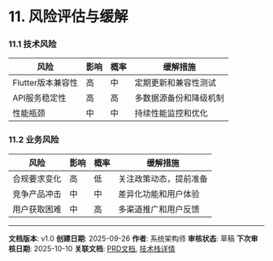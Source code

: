 # 11. 风险评估与缓解

### 11.1 技术风险
| 风险 | 影响 | 概率 | 缓解措施 |
|------|------|------|----------|
| Flutter版本兼容性 | 高 | 中 | 定期更新和兼容性测试 |
| API服务稳定性 | 高 | 高 | 多数据源备份和降级机制 |
| 性能瓶颈 | 中 | 中 | 持续性能监控和优化 |

### 11.2 业务风险
| 风险 | 影响 | 概率 | 缓解措施 |
|------|------|------|----------|
| 合规要求变化 | 高 | 低 | 关注政策动态，提前准备 |
| 竞争产品冲击 | 中 | 中 | 差异化功能和用户体验 |
| 用户获取困难 | 中 | 高 | 多渠道推广和用户反馈 |

---

**文档版本**: v1.0
**创建日期**: 2025-09-26
**作者**: 系统架构师
**审核状态**: 草稿
**下次审核日期**: 2025-10-10
**关联文档**: [PRD文档](./prd.md), [技术栈详情](./architecture/tech-stack.md)